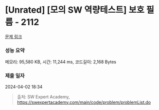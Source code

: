# [Unrated] [모의 SW 역량테스트] 보호 필름 - 2112 

[문제 링크](https://swexpertacademy.com/main/code/problem/problemDetail.do?contestProbId=AV5V1SYKAaUDFAWu) 

### 성능 요약

메모리: 95,580 KB, 시간: 11,244 ms, 코드길이: 2,168 Bytes

### 제출 일자

2024-04-02 18:34



> 출처: SW Expert Academy, https://swexpertacademy.com/main/code/problem/problemList.do
